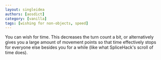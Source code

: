 ```yaml
---
layout: singleidea
authors: [aosdict]
category: [vanilla]
tags: [wishing for non-objects, speed]
---
```

You can wish for time. This decreases the turn count a bit, or alternatively gives you a large amount of movement points so that time effectively stops for everyone else besides you for a while (like what SpliceHack's scroll of time does).
